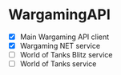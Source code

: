 # WargamingAPI  
- [x] Main Wargaming API client
- [x] Wargaming NET service
- [ ] World of Tanks Blitz service
- [ ] World of Tanks service
